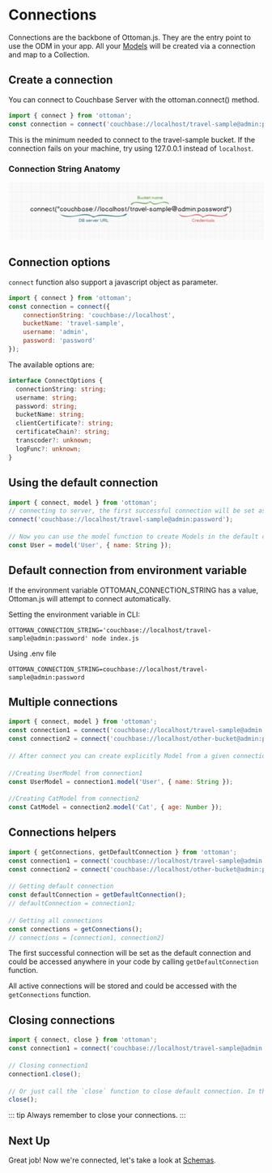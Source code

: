 # Connections

Connections are the backbone of Ottoman.js. They are the entry point to use the ODM in your app.
All your [Models](/guides/model) will be created via a connection and map to a Collection.

## Create a connection

You can connect to Couchbase Server with the ottoman.connect() method.

```javascript
import { connect } from 'ottoman';
const connection = connect('couchbase://localhost/travel-sample@admin:password');
```

This is the minimum needed to connect to the travel-sample bucket.
If the connection fails on your machine, try using 127.0.0.1 instead of `localhost`.

### Connection String Anatomy

![Connection Anatomy](./connection-anatomy.png)


## Connection options  
`connect` function also support a javascript object as parameter.
```javascript
import { connect } from 'ottoman';
const connection = connect({
    connectionString: 'couchbase://localhost',
    bucketName: 'travel-sample',
    username: 'admin',
    password: 'password'
});
```

The available options are:

```typescript
interface ConnectOptions {
  connectionString: string;
  username: string;
  password: string;
  bucketName: string;
  clientCertificate?: string;
  certificateChain?: string;
  transcoder?: unknown;
  logFunc?: unknown;
}

```

## Using the default connection

```javascript
import { connect, model } from 'ottoman';
// connecting to server, the first successful connection will be set as the default connection
connect('couchbase://localhost/travel-sample@admin:password');

// Now you can use the model function to create Models in the default connection.
const User = model('User', { name: String });
```

## Default connection from environment variable

If the environment variable OTTOMAN_CONNECTION_STRING has a value, Ottoman.js will attempt to connect automatically.

Setting the environment variable in CLI:

```
OTTOMAN_CONNECTION_STRING='couchbase://localhost/travel-sample@admin:password' node index.js
```

Using .env file

```
OTTOMAN_CONNECTION_STRING=couchbase://localhost/travel-sample@admin:password
```

## Multiple connections

```javascript
import { connect, model } from 'ottoman';
const connection1 = connect('couchbase://localhost/travel-sample@admin:password');
const connection2 = connect('couchbase://localhost/other-bucket@admin:password');

// After connect you can create explicitly Model from a given connection

//Creating UserModel from connection1
const UserModel = connection1.model('User', { name: String });

//Creating CatModel from connection2
const CatModel = connection2.model('Cat', { age: Number });
```

## Connections helpers

```javascript
import { getConnections, getDefaultConnection } from 'ottoman';
const connection1 = connect('couchbase://localhost/travel-sample@admin:password');
const connection2 = connect('couchbase://localhost/other-bucket@admin:password');

// Getting default connection
const defaultConnection = getDefaultConnection();
// defaultConnection = connection1;

// Getting all connections
const connections = getConnections();
// connections = [connection1, connection2]
```

The first successful connection will be set as the default connection and 
could be accessed anywhere in your code by calling `getDefaultConnection` function.


All active connections will be stored and could be accessed with the `getConnections` function. 

## Closing connections

```javascript
import { connect, close } from 'ottoman';
const connection1 = connect('couchbase://localhost/travel-sample@admin:password');

// Closing connection1
connection1.close();

// Or just call the `close` function to close default connection. In this case, `connection1` will be closed.
close();
```

::: tip
Always remember to close your connections.
:::

## Next Up

Great job! Now we're connected, let's take a look at [Schemas](/guides/schema).
